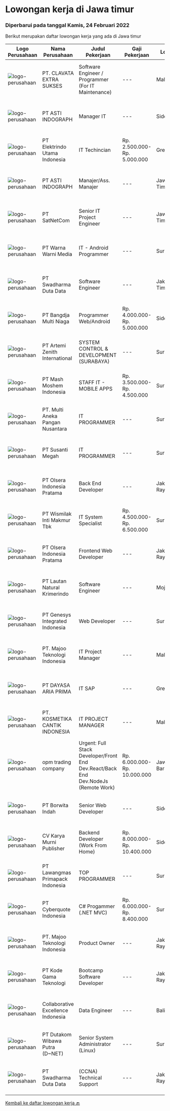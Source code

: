 
  # Lowongan kerja di Jawa timur

  ### Diperbarui pada tanggal Kamis, 24 Februari 2022

  Berikut merupakan daftar lowongan kerja yang ada di Jawa timur

  |Logo Perusahaan | Nama Perusahaan | Judul Pekerjaan | Gaji Pekerjaan | Lokasi | Deskripsi | Tanggal diunggah | Pranala |
  | -------------- | --------------- | --------------- | --------- | --------- | -------------- | ------- | ----------- |
  |![logo-perusahaan](https://image-service-cdn.seek.com.au/2d7854a556e0658a826362666a0a77f7c2cc6155/ee4dce1061f3f616224767ad58cb2fc751b8d2dc)|PT. CLAVATA EXTRA SUKSES|Software Engineer / Programmer (For IT Maintenance)|---|Malang|Bertanggung jawab dalam mendukung pengembangan software dan hardware. Memelihara dan memperbaiki sistem, fitur baru, perbaikan bug, refactoring kode,...|Rabu, 23 Februari 2022|https://www.jobstreet.co.id/id/job/software-engineer-programmer-for-it-maintenance-3800760?token=0~1ec5d033-35c4-44c5-8984-f8dc5102a365&sectionRank=1&jobId=jobstreet-id-job-3800760|
|![logo-perusahaan](https://image-service-cdn.seek.com.au/b343955ab767a9a54c1c584ba7b12843296d8e63/ee4dce1061f3f616224767ad58cb2fc751b8d2dc)|PT ASTI INDOGRAPH|Manager IT|---|Sidoarjo|Sudah ada pengalaman bekerja minimal 3 tahun Dapat membedakan warna dengan baik Berpengalaman dalam hal mendesain cloud service dan email server...|Selasa, 22 Februari 2022|https://www.jobstreet.co.id/id/job/manager-it-3799777?token=0~1ec5d033-35c4-44c5-8984-f8dc5102a365&sectionRank=2&jobId=jobstreet-id-job-3799777|
|![logo-perusahaan](https://image-service-cdn.seek.com.au/ad9309ab58b28438998a0e8f93af41a19353b732/ee4dce1061f3f616224767ad58cb2fc751b8d2dc)|PT Elektrindo Utama Indonesia|IT Techincian|Rp. 2.500.000-Rp. 5.000.000|Gresik|Memeriksa dan memastikan semua komputer yang dipakai user dapat digunakanMemeriksa dan memastikan semua komputer terhubung ke jaringanMemeriksa dan...|Kamis, 24 Februari 2022|https://www.jobstreet.co.id/id/job/it-techincian-3801340?token=0~1ec5d033-35c4-44c5-8984-f8dc5102a365&sectionRank=3&jobId=jobstreet-id-job-3801340|
|![logo-perusahaan](https://image-service-cdn.seek.com.au/b343955ab767a9a54c1c584ba7b12843296d8e63/ee4dce1061f3f616224767ad58cb2fc751b8d2dc)|PT ASTI INDOGRAPH|Manajer/Ass. Manajer|---|Jawa Timur|Mampu dalam merencanakan, Membangun dan mengeksekusi infrastruktur IT yang baik dalam perusahaan. Mampu mebuat design cloud service &amp; email...|Rabu, 23 Februari 2022|https://www.jobstreet.co.id/id/job/manajer-ass-manajer-3800649?token=0~1ec5d033-35c4-44c5-8984-f8dc5102a365&sectionRank=4&jobId=jobstreet-id-job-3800649|
|![logo-perusahaan](https://image-service-cdn.seek.com.au/6108f58b8d52b8e5523830ee4b11d6074377e515/ee4dce1061f3f616224767ad58cb2fc751b8d2dc)|PT SatNetCom|Senior IT Project Engineer|---|Jawa Timur|Skills Supervisory lead skills: able to execute plans and lead project team or sub-team to accomplish the task. Good knowledge about IT System  Good...|Selasa, 22 Februari 2022|https://www.jobstreet.co.id/id/job/senior-it-project-engineer-3781677?token=0~1ec5d033-35c4-44c5-8984-f8dc5102a365&sectionRank=5&jobId=jobstreet-id-job-3781677|
|![logo-perusahaan](https://image-service-cdn.seek.com.au/8a8aab9f7ef38dece8f0c386a0ab89b374c831c5/ee4dce1061f3f616224767ad58cb2fc751b8d2dc)|PT Warna Warni Media|IT - Android Programmer|---|Surabaya|Usia Maksimal 35 tahun Minimal pendidikan S1 IT/Sistem Informasi Menguasai pemprograman sbb:           - Android Studio          - Java          - SQ...|Rabu, 23 Februari 2022|https://www.jobstreet.co.id/id/job/it-android-programmer-3799955?token=0~1ec5d033-35c4-44c5-8984-f8dc5102a365&sectionRank=6&jobId=jobstreet-id-job-3799955|
|![logo-perusahaan](https://image-service-cdn.seek.com.au/c9726dd48637f2122e69fa4f05bdeddb6166e3b5/ee4dce1061f3f616224767ad58cb2fc751b8d2dc)|PT Swadharma Duta Data|Software Engineer|---|Jakarta Timur|Back End Developer Memahami konsep pengembangan aplikasi Memahami konsep Microservices Architeccture Memiliki skill Java Spring Boot, Net Core, Go,...|Rabu, 23 Februari 2022|https://www.jobstreet.co.id/id/job/software-engineer-3789258?token=0~1ec5d033-35c4-44c5-8984-f8dc5102a365&sectionRank=7&jobId=jobstreet-id-job-3789258|
|![logo-perusahaan](https://image-service-cdn.seek.com.au/9261cf87803edfb24079c66bbc453863ceb7bd6e/ee4dce1061f3f616224767ad58cb2fc751b8d2dc)|PT Bangdja Multi Niaga|Programmer Web/Android|Rp. 4.000.000-Rp. 5.000.000|Sidoarjo|Responsibilities : Managing and make sure all application programs keep to standard requirement, documentation, and procedure. Communicates with...|Rabu, 23 Februari 2022|https://www.jobstreet.co.id/id/job/programmer-web-android-3789711?token=0~1ec5d033-35c4-44c5-8984-f8dc5102a365&sectionRank=8&jobId=jobstreet-id-job-3789711|
|![logo-perusahaan](https://image-service-cdn.seek.com.au/7832d8d111744add938171f18f615e4d748f6b02/ee4dce1061f3f616224767ad58cb2fc751b8d2dc)|PT Artemi Zenith International|SYSTEM CONTROL & DEVELOPMENT (SURABAYA)|---|Surabaya|Kualifikasi Usia maksimal 30 Pendidikan minimal S1 teknik informatika/ teknik sipil/ teknik (diutamakan teknik informatika). Diutamakan yang memiliki...|Rabu, 23 Februari 2022|https://www.jobstreet.co.id/id/job/system-control-development-surabaya-3800604?token=0~1ec5d033-35c4-44c5-8984-f8dc5102a365&sectionRank=9&jobId=jobstreet-id-job-3800604|
|![logo-perusahaan](https://image-service-cdn.seek.com.au/ce40ae895d860bb9f78e3c50286626636a48d8ed/ee4dce1061f3f616224767ad58cb2fc751b8d2dc)|PT Mash Moshem Indonesia|STAFF IT - MOBILE APPS|Rp. 3.500.000-Rp. 4.500.000|Surabaya|Dibutuhkan seorang yang memiliki kemauan keras untuk berkontribusi dalam Team, memberikan fresh idea untuk bergabung di perusahaan dengan kriteria...|Rabu, 23 Februari 2022|https://www.jobstreet.co.id/id/job/staff-it-mobile-apps-3784216?token=0~1ec5d033-35c4-44c5-8984-f8dc5102a365&sectionRank=10&jobId=jobstreet-id-job-3784216|
|![logo-perusahaan](https://image-service-cdn.seek.com.au/7683c282b3cffe618a9c0beacd511f2b758d3b15/ee4dce1061f3f616224767ad58cb2fc751b8d2dc)|PT. Multi Aneka Pangan Nusantara|IT PROGRAMMER|---|Surabaya|DESKRIPSI PEKERJAAN: Membuat aplikasi Web/Mobile/Desktop sesuai dengan kebutuhan Perusahaan. Menganalisa kebutuhan Perusahaan dan menerapkannya pada...|Selasa, 22 Februari 2022|https://www.jobstreet.co.id/id/job/it-programmer-3781095?token=0~1ec5d033-35c4-44c5-8984-f8dc5102a365&sectionRank=11&jobId=jobstreet-id-job-3781095|
|![logo-perusahaan](https://image-service-cdn.seek.com.au/a4bd21e797144fdcfd88d8631ab922a4fd37415e/ee4dce1061f3f616224767ad58cb2fc751b8d2dc)|PT Susanti Megah|IT PROGRAMMER|---|Surabaya|TANGGUNG JAWAB &amp; TUGAS UTAMA:  Membuat dan memelihara semua program yang berjalan dalam SAP Memastikan program SAP terintegrasi dengan aplikasi...|Minggu, 20 Februari 2022|https://www.jobstreet.co.id/id/job/it-programmer-3780768?token=0~1ec5d033-35c4-44c5-8984-f8dc5102a365&sectionRank=12&jobId=jobstreet-id-job-3780768|
|![logo-perusahaan](https://image-service-cdn.seek.com.au/90e9bb2e5bcac40b68d491aafb34203d371349a1/ee4dce1061f3f616224767ad58cb2fc751b8d2dc)|PT Olsera Indonesia Pratama|Back End Developer|---|Jakarta Raya|Responsibilities: Development in an AGILE environment Create good product with accessibility and security compliance Create good product with...|Selasa, 22 Februari 2022|https://www.jobstreet.co.id/id/job/back-end-developer-3799746?token=0~1ec5d033-35c4-44c5-8984-f8dc5102a365&sectionRank=13&jobId=jobstreet-id-job-3799746|
|![logo-perusahaan](https://image-service-cdn.seek.com.au/021262e2a78c25ef96d01d23f3195c828ee6d47d/ee4dce1061f3f616224767ad58cb2fc751b8d2dc)|PT Wismilak Inti Makmur Tbk|IT System Specialist|Rp. 4.500.000-Rp. 6.500.000|Surabaya|Kualifikasi: Pendidikan S1/D4 (better D4) Teknik Computer atau Teknik Informatika Pengalaman minimal 1 tahun di network and system administration...|Senin, 21 Februari 2022|https://www.jobstreet.co.id/id/job/it-system-specialist-3797003?token=0~1ec5d033-35c4-44c5-8984-f8dc5102a365&sectionRank=14&jobId=jobstreet-id-job-3797003|
|![logo-perusahaan](https://image-service-cdn.seek.com.au/90e9bb2e5bcac40b68d491aafb34203d371349a1/ee4dce1061f3f616224767ad58cb2fc751b8d2dc)|PT Olsera Indonesia Pratama|Frontend Web Developer|---|Jakarta Raya|Responsibilities: Development in an AGILE environment Create good product with accessibility and security compliance Create good product with...|Selasa, 22 Februari 2022|https://www.jobstreet.co.id/id/job/frontend-web-developer-3798955?token=0~1ec5d033-35c4-44c5-8984-f8dc5102a365&sectionRank=15&jobId=jobstreet-id-job-3798955|
|![logo-perusahaan](https://image-service-cdn.seek.com.au/b748981387a7675e8ba20c556661ea6420f5e17f/ee4dce1061f3f616224767ad58cb2fc751b8d2dc)|PT Lautan Natural Krimerindo|Software Engineer|---|Mojokerto|Job Description: Developing information systems by designing, developing, and installing innovative and scalable software solutions Requirements...|Selasa, 22 Februari 2022|https://www.jobstreet.co.id/id/job/software-engineer-3798712?token=0~1ec5d033-35c4-44c5-8984-f8dc5102a365&sectionRank=16&jobId=jobstreet-id-job-3798712|
|![logo-perusahaan](https://image-service-cdn.seek.com.au/31b1523df6115d42e482e2f14e8bcd6489389a57/ee4dce1061f3f616224767ad58cb2fc751b8d2dc)|PT Genesys Integrated Indonesia|Web Developer|---|Surabaya|Job Description This position is suitable for someone that love being a web developer and looking for exciting challenge. The successful candidate...|Rabu, 23 Februari 2022|https://www.jobstreet.co.id/id/job/web-developer-3789611?token=0~1ec5d033-35c4-44c5-8984-f8dc5102a365&sectionRank=17&jobId=jobstreet-id-job-3789611|
|![logo-perusahaan](https://image-service-cdn.seek.com.au/2a2c8a948d223cf92abbc34c9b4e6cee325386db/ee4dce1061f3f616224767ad58cb2fc751b8d2dc)|PT. Majoo Teknologi Indonesia|IT Project Manager|---|Malang|What will you do :We are looking for a passionate and skilled individual to join our team as a Project Manager. Responsible to define and implement...|Senin, 21 Februari 2022|https://www.jobstreet.co.id/id/job/it-project-manager-3798011?token=0~1ec5d033-35c4-44c5-8984-f8dc5102a365&sectionRank=18&jobId=jobstreet-id-job-3798011|
|![logo-perusahaan](https://us.123rf.com/450wm/pavelstasevich/pavelstasevich1811/pavelstasevich181101027/112815900-stock-vector-no-image-available-icon-flat-vector.jpg?ver=6)|PT DAYASA ARIA PRIMA|IT SAP|---|Gresik|Maintance existing SAP FICO module Develop new feature and report in SAP Give training how to use SAP create document (functional design, user manual,...|Sabtu, 19 Februari 2022|https://www.jobstreet.co.id/id/job/it-sap-3796232?token=0~1ec5d033-35c4-44c5-8984-f8dc5102a365&sectionRank=19&jobId=jobstreet-id-job-3796232|
|![logo-perusahaan](https://image-service-cdn.seek.com.au/a23ed4120d2876f8be2a340ca1a6bca9fe617562/ee4dce1061f3f616224767ad58cb2fc751b8d2dc)|PT. KOSMETIKA CANTIK INDONESIA|IT PROJECT MANAGER|---|Malang|Required Skills Strong technical skills and a solid understanding of software development Good time management skills and ability to juggle multiple...|Senin, 21 Februari 2022|https://www.jobstreet.co.id/id/job/it-project-manager-3797631?token=0~1ec5d033-35c4-44c5-8984-f8dc5102a365&sectionRank=20&jobId=jobstreet-id-job-3797631|
|![logo-perusahaan](https://image-service-cdn.seek.com.au/892210d1bc1184a2e16e260294a01a90fbb03876/ee4dce1061f3f616224767ad58cb2fc751b8d2dc)|opm trading company|Urgent: Full Stack Developer/Front End Dev.React/Back End Dev.NodeJs (Remote Work)|Rp. 6.000.000-Rp. 10.000.000|Jawa Barat|Deskripsi PekerjaanUrgently NeededSilahkan memilih pekerjaan yang akan dilamar dengan menyertakan portofolio dan e-mailFRONT END DEVELOPER React...|Rabu, 23 Februari 2022|https://www.jobstreet.co.id/id/job/urgent%3A-full-stack-developer-front-end-dev-react-back-end-dev-nodejs-remote-work-3800877?token=0~1ec5d033-35c4-44c5-8984-f8dc5102a365&sectionRank=21&jobId=jobstreet-id-job-3800877|
|![logo-perusahaan](https://us.123rf.com/450wm/pavelstasevich/pavelstasevich1811/pavelstasevich181101027/112815900-stock-vector-no-image-available-icon-flat-vector.jpg?ver=6)|PT Borwita Indah|Senior Web Developer|---|Sidoarjo|WEB DEVELOPER (Placement : Sidoarjo)The ideal candidate is a creative problem solver who will work in coordination with cross-functional teams to...|Selasa, 22 Februari 2022|https://www.jobstreet.co.id/id/job/senior-web-developer-3781783?token=0~1ec5d033-35c4-44c5-8984-f8dc5102a365&sectionRank=22&jobId=jobstreet-id-job-3781783|
|![logo-perusahaan](https://image-service-cdn.seek.com.au/1cfe53d3e8d3473d2d77bed34feb0560daead6dd/ee4dce1061f3f616224767ad58cb2fc751b8d2dc)|CV Karya Murni Publisher|Backend Developer (Work From Home)|Rp. 8.000.000-Rp. 10.400.000|Sidoarjo|Candidate must possess at least SMU in Computer Science/Information Technology or equivalent. At least 1 Year(s) of working experience in the related...|Rabu, 23 Februari 2022|https://www.jobstreet.co.id/id/job/backend-developer-work-from-home-3784274?token=0~1ec5d033-35c4-44c5-8984-f8dc5102a365&sectionRank=23&jobId=jobstreet-id-job-3784274|
|![logo-perusahaan](https://image-service-cdn.seek.com.au/1b2da51c779de04afc91f962530d97804415fef4/ee4dce1061f3f616224767ad58cb2fc751b8d2dc)|PT Lawangmas Primapack Indonesia|TOP PROGRAMMER|---|Surabaya|DIBUTUHKAN SEGERA!!!Perusahaan Teknologi membutuhkan segeraTOP PROGRAMMER Logika dan penalaran yang kuat sekali Kemampuan yang tinggi dalam...|Selasa, 22 Februari 2022|https://www.jobstreet.co.id/id/job/top-programmer-3781078?token=0~1ec5d033-35c4-44c5-8984-f8dc5102a365&sectionRank=24&jobId=jobstreet-id-job-3781078|
|![logo-perusahaan](https://image-service-cdn.seek.com.au/1d77956725898595a8f1d53dcedfb7b7862dfb57/ee4dce1061f3f616224767ad58cb2fc751b8d2dc)|PT Cyberquote Indonesia|C# Progammer (.NET MVC)|Rp. 6.000.000-Rp. 8.400.000|Surabaya|Requirements: Masters/Bachelor Degree/Diploma Qualification in Computer Science or relateddiscipline. Preferably 3-...|Rabu, 23 Februari 2022|https://www.jobstreet.co.id/id/job/c-progammer-net-mvc-3790504?token=0~1ec5d033-35c4-44c5-8984-f8dc5102a365&sectionRank=25&jobId=jobstreet-id-job-3790504|
|![logo-perusahaan](https://image-service-cdn.seek.com.au/2a2c8a948d223cf92abbc34c9b4e6cee325386db/ee4dce1061f3f616224767ad58cb2fc751b8d2dc)|PT. Majoo Teknologi Indonesia|Product Owner|---|Jakarta Raya|Job Descriptions:Your daily activities are to gather business requirements, create detailed requirements, communicate requirements to the development...|Selasa, 22 Februari 2022|https://www.jobstreet.co.id/id/job/product-owner-3798885?token=0~1ec5d033-35c4-44c5-8984-f8dc5102a365&sectionRank=26&jobId=jobstreet-id-job-3798885|
|![logo-perusahaan](https://image-service-cdn.seek.com.au/68252c42c4168a1c8c01d2e4780afabda7581fcc/ee4dce1061f3f616224767ad58cb2fc751b8d2dc)|PT Kode Gama Teknologi|Bootcamp Software Developer|---|Jakarta Raya|Selected candidates should meet the following requirements: Age maximum 27 years old Possess at least Diploma/Bachelor Degree from Computer...|Kamis, 24 Februari 2022|https://www.jobstreet.co.id/id/job/bootcamp-software-developer-3801407?token=0~1ec5d033-35c4-44c5-8984-f8dc5102a365&sectionRank=27&jobId=jobstreet-id-job-3801407|
|![logo-perusahaan](https://image-service-cdn.seek.com.au/7145b1ba6bc0dbd678e2bf86d776dd2b1b9b81f6/ee4dce1061f3f616224767ad58cb2fc751b8d2dc)|Collaborative Excellence Indonesia|Data Engineer|---|Bali|Job Description Develops or modifies data models, ETL processes, and BI tool solutions Ensures appropriate documentation for all development and...|Selasa, 22 Februari 2022|https://www.jobstreet.co.id/id/job/data-engineer-3799785?token=0~1ec5d033-35c4-44c5-8984-f8dc5102a365&sectionRank=28&jobId=jobstreet-id-job-3799785|
|![logo-perusahaan](https://image-service-cdn.seek.com.au/596b4a55d08359a51386500fde8a97557c8073a3/ee4dce1061f3f616224767ad58cb2fc751b8d2dc)|PT Dutakom Wibawa Putra (D~NET)|Senior System Administrator (Linux)|---|Surabaya|Requirements: Minimum S1 Computer Science / Computer Engineering / Technology Information Minimum 3 years as System Administrator Expert...|Minggu, 20 Februari 2022|https://www.jobstreet.co.id/id/job/senior-system-administrator-linux-3780739?token=0~1ec5d033-35c4-44c5-8984-f8dc5102a365&sectionRank=29&jobId=jobstreet-id-job-3780739|
|![logo-perusahaan](https://image-service-cdn.seek.com.au/c9726dd48637f2122e69fa4f05bdeddb6166e3b5/ee4dce1061f3f616224767ad58cb2fc751b8d2dc)|PT Swadharma Duta Data|(CCNA) Technical Support|---|Jakarta Raya|Kualifikasi : D3- S1 bidang Teknik Informatika, Ilmu Komputer Usia 20 - 30 tahun Pengalaman di bidang IT Network 1 - 2 Tahun Menguasai bidang IT...|Jumat, 18 Februari 2022|https://www.jobstreet.co.id/id/job/ccna-technical-support-3795046?token=0~1ec5d033-35c4-44c5-8984-f8dc5102a365&sectionRank=30&jobId=jobstreet-id-job-3795046|


  [Kembali ke daftar lowongan kerja 🔙](../README.md#daftar-lowongan-kerja)
  